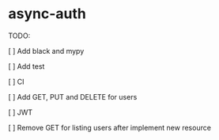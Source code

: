 # async-auth

TODO:

[ ] Add black and mypy

[ ] Add test

[ ] CI

[ ] Add GET, PUT and DELETE for users

[ ] JWT

[ ] Remove GET for listing users after implement new resource 
